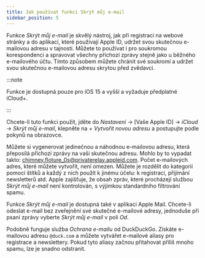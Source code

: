 ```yaml
---
title: Jak používat funkci Skrýt můj e-mail
sidebar_position: 5
---
```


Funkce *Skrýt můj e-mail* je skvělý nástroj, jak při registraci na webové stránky a do aplikací, které používají Apple ID, udržet svou skutečnou e-mailovou adresu v tajnosti. Můžete to používat i pro soukromou korespondenci a spravovat všechny příchozí zprávy stejně jako u běžného e-mailového účtu. Tímto způsobem můžete chránit své soukromí a udržet svou skutečnou e-mailovou adresu skrytou před zvědavci.

:::note

Funkce je dostupná pouze pro iOS 15 a vyšší a vyžaduje předplatné iCloud+.

:::

Chcete-li tuto funkci použít, jděte do *Nastavení* → [Vaše Apple ID] → *iCloud* → *Skrýt můj e-mail*, klepněte na *+ Vytvořit novou adresu* a postupujte podle pokynů na obrazovce.

Můžete si vygenerovat jedinečnou a náhodnou e-mailovou adresu, která přeposílá příchozí zprávy na vaši skutečnou adresu. Mohlo by to vypadat takto: chimney.floture_0s@privaterelay.appleid.com. Počet e-mailových adres, které můžete vytvořit, není omezen. Můžete je rozdělit do kategorií pomocí štítků a každý z nich použít k jinému účelu: k registraci, přijímání newsletterů atd. Apple zajišťuje, že obsah zpráv, které procházejí službou *Skrýt můj e-mail* není kontrolován, s výjimkou standardního filtrování spamu.

Funkce *Skrýt můj e-mail* je dostupná také v aplikaci Apple Mail. Chcete-li odeslat e-mail bez zveřejnění své skutečné e-mailové adresy, jednoduše při psaní zprávy vyberte *Skrýt můj e-mail* v poli *Od*.

Podobně funguje služba *Ochrana e-mailu* od DuckDuckGo. Získáte e-mailovou adresu `@duck.com` a můžete vytvářet e-mailové aliasy pro registrace a newslettery. Pokud tyto aliasy začnou přitahovat příliš mnoho spamu, lze je snadno odstranit.
